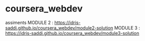 # coursera_webdev
assiments
MODULE 2 : https://idris-saddi.github.io/coursera_webdev/module2-solution
MODULE 3 : https://idris-saddi.github.io/coursera_webdev/module3-solution
